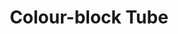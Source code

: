 ---
title:  "Colour-block Tube"
category: 3D
description: "This is a test."
published: true
js_gist: "2d0bc739a2982cb89788d33aaec48f26"
knitout_gist: "5fa18a8108a472f6e599ff95dd4eaae0"
image: "assets/images/IMG_1510"
---
